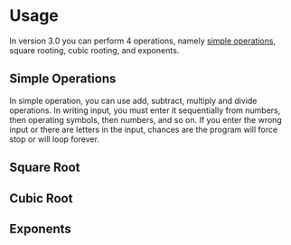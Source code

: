 # Usage

In version 3.0 you can perform 4 operations, namely [simple operations](#simple-operations), square rooting, cubic rooting, and exponents.

## Simple Operations

In simple operation, you can use add, subtract, multiply and divide operations. In writing input, you must enter it sequentially from numbers, then operating symbols, then numbers, and so on. If you enter the wrong input or there are letters in the input, chances are the program will force stop or will loop forever.

## Square Root



## Cubic Root



## Exponents
